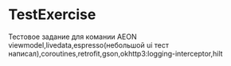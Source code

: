 # TestExercise
Тестовое задание для комании AEON
viewmodel,livedata,espresso(небольшой ui тест написал),coroutines,retrofit,gson,okhttp3:logging-interceptor,hilt
